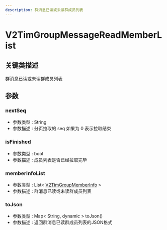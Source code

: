 ```yaml
---
description: 群消息已读或未读群成员列表
---
```


# V2TimGroupMessageReadMemberList

## 关键类描述

群消息已读或未读群成员列表

## 参数

### nextSeq

* 参数类型 : String
* 参数描述 : 分页拉取的 seq 如果为 0 表示拉取结束

### isFinished

* 参数类型 : bool
* 参数描述 : 成员列表是否已经拉取完毕

### memberInfoList

* 参数类型 : List< [V2TimGroupMemberInfo](v2timgroupmemberinfo.md) >
* 参数描述 : 群消息已读或未读群成员列表

### toJson

* 参数类型 : Map< String, dynamic > toJson()
* 参数描述 : 返回群消息已读群成员列表的JSON格式
